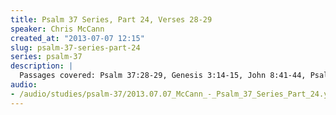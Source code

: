```yaml
--- 
title: Psalm 37 Series, Part 24, Verses 28-29
speaker: Chris McCann
created_at: "2013-07-07 12:15"
slug: psalm-37-series-part-24
series: psalm-37
description: |
  Passages covered: Psalm 37:28-29, Genesis 3:14-15, John 8:41-44, Psalm 101:7-8, Revelation 22:10-15, Revelation 14:19-20, Luke 13:24-25, Genesis 17:7-8.
audio: 
- /audio/studies/psalm-37/2013.07.07_McCann_-_Psalm_37_Series_Part_24.yaml
---
```

